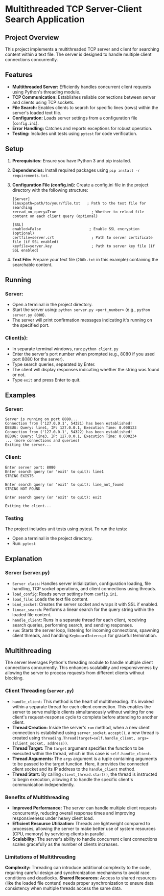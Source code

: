 # Multithreaded TCP Server-Client Search Application

## Project Overview

This project implements a multithreaded TCP server and client for searching content within a text file. The server is designed to handle multiple client connections concurrently.

## Features

- <b>Multithreaded Server:</b> Efficiently handles concurrent client requests using Python's threading module.
- <b>TCP Communication:</b> Establishes reliable connections between server and clients using TCP sockets.
- <b>File Search:</b> Enables clients to search for specific lines (rows) within the server's loaded text file.
- <b>Configuration:</b> Loads server settings from a configuration file (`config.ini`).
- <b>Error Handling:</b> Catches and reports exceptions for robust operation.
- <b>Testing:</b> Includes unit tests using `pytest` for code verification.

## Setup

1. <b>Prerequisites:</b> Ensure you have Python 3 and pip installed.

2. <b>Dependencies:</b> Install required packages using `pip install -r requirements.txt`.

3. <b>Configuration File (config.ini):</b> Create a config.ini file in the project directory with the following structure:

    ```
    [Server]
    linuxpath=path/to/your/file.txt   ; Path to the text file for searching
    reread_on_query=True                ; Whether to reload file content on each client query (optional)

    [SSL]
    enabled=False                      ; Enable SSL encryption (optional)
    certfile=server.crt                 ; Path to server certificate file (if SSL enabled)
    keyfile=server.key                  ; Path to server key file (if SSL enabled)
    ```
4. <b>Text File:</b> Prepare your text file (`200k.txt` in this example) containing the searchable content.

## Running

### Server:

- Open a terminal in the project directory.
- Start the server using: `python server.py <port_number>` (e.g., `python server.py 8080`).
- The server will print confirmation messages indicating it's running on the specified port.

### Client(s):

- In separate terminal windows, run: `python client.py`
- Enter the server's port number when prompted (e.g., 8080 if you used port 8080 for the server).
- Type search queries, separated by Enter.
- The client will display responses indicating whether the string was found or not.
- Type `exit` and press Enter to quit.

## Examples

### Server:

  ```
  Server is running on port 8080...
  Connection from ('127.0.0.1', 54321) has been established!
  DEBUG: Query: line1, IP: 127.0.0.1, Execution Time: 0.000123
  Connection from ('127.0.0.1', 54322) has been established!
  DEBUG: Query: line3, IP: 127.0.0.1, Execution Time: 0.000234
  ... (more connections and queries)
  Exiting the server...
  ```

### Client:
  ```
  Enter server port: 8080
  Enter search query (or 'exit' to quit): line1
  STRING EXISTS

  Enter search query (or 'exit' to quit): line_not_found
  STRING NOT FOUND

  Enter search query (or 'exit' to quit): exit

  Exiting the client...
  ```

### Testing

The project includes unit tests using pytest. To run the tests:

- Open a terminal in the project directory.
- Run: `pytest`

## Explanation

### Server (server.py)

- `Server class`: Handles server initialization, configuration loading, file handling, TCP socket operations, and client connections using threads.
- `load_config`: Reads server settings from `config.ini`.
- `load_file`: Loads the text file content.
- `bind_socket`: Creates the server socket and wraps it with SSL if enabled.
- `linear_search`: Performs a linear search for the query string within the loaded file content.
- `handle_client`: Runs in a separate thread for each client, receiving search queries, performing search, and sending responses.
- `run`: Starts the server loop, listening for incoming connections, spawning client threads, and handling `KeyboardInterrupt`  for graceful termination.

## Multithreading

The server leverages Python's threading module to handle multiple client connections concurrently. This enhances scalability and responsiveness by allowing the server to process requests from different clients without blocking.

### Client Threading (`server.py`)

- `handle_client`: This method is the heart of multithreading. It's invoked within a separate thread for each client connection. This enables the server to serve multiple clients simultaneously without waiting for one client's request-response cycle to complete before attending to another client.
- <b>Thread Creation:</b> Inside the server's `run` method, when a new client connection is established using `server_socket.accept()`, a new thread is created using `threading.Thread(target=self.handle_client, args=(client_socket, address))`.
- <b>Thread Target:</b> The `target` argument specifies the function to be executed within the thread, which in this case is `self.handle_client`.
- <b>Thread Arguments:</b> The `args` argument is a tuple containing arguments to be passed to the target function. Here, it provides the connected client socket and its IP address to the `handle_client` method.
- <b>Thread Start:</b> By calling `client_thread.start()`, the thread is instructed to begin execution, allowing it to handle the specific client's communication independently.

### Benefits of Multithreading

- <b>Improved Performance:</b> The server can handle multiple client requests concurrently, reducing overall response times and improving responsiveness under heavy client load.
- <b>Efficient Resource Utilization:</b> Threads are lightweight compared to processes, allowing the server to make better use of system resources (CPU, memory) by servicing clients in parallel.
- <b>Scalability:</b> The server's ability to handle concurrent client connections scales gracefully as the number of clients increases.

### Limitations of Multithreading

<b>Complexity:</b> Threading can introduce additional complexity to the code, requiring careful design and synchronization mechanisms to avoid race conditions and deadlocks.
<b>Shared Resources:</b> Access to shared resources (like the loaded file content) needs proper synchronization to ensure data consistency when multiple threads access the same data.
